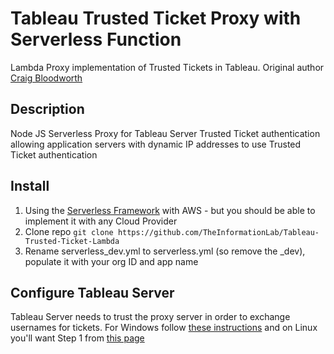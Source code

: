 # Tableau Trusted Ticket Proxy with Serverless Function

Lambda Proxy implementation of Trusted Tickets in Tableau.
Original author [Craig Bloodworth](https://github.com/TheInformationLab/TableauTrustedTicketProxy)

## Description

Node JS Serverless Proxy for Tableau Server Trusted Ticket authentication allowing application servers with dynamic IP addresses to use Trusted Ticket authentication

## Install

1. Using the [Serverless Framework](https://serverless.com/) with AWS - but you should be able to implement it with any Cloud Provider
2. Clone repo `git clone https://github.com/TheInformationLab/Tableau-Trusted-Ticket-Lambda`
3. Rename serverless_dev.yml to serverless.yml (so remove the \_dev), populate it with your org ID and app name

## Configure Tableau Server

Tableau Server needs to trust the proxy server in order to exchange usernames for tickets. For Windows follow [these instructions](https://onlinehelp.tableau.com/current/server/en-us/trusted_auth_trustIP.htm) and on Linux you'll want Step 1 from [this page](http://onlinehelp.tableau.com/current/server-linux/en-us/trusted_auth_config_linux.htm)
